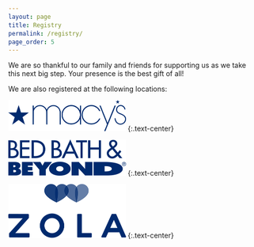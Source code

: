 ```yaml
---
layout: page
title: Registry
permalink: /registry/
page_order: 5
---
```


We are so thankful to our family and friends for supporting us as we take this next big step. Your presence is the best gift of all!

We are also registered at the following locations:

<a href="https://www.macys.com/wgl/registry/guest/6759222" class="content-registry-logo"><img src="/images/macys.png" width="237.5"></a>
{:.text-center}

<a href="https://www.bedbathandbeyond.com/store/giftregistry/view_registry_guest.jsp?pwsToken=&eventType=Wedding&inventoryCallEnabled=true&registryId=543850075&pwsurl=" class="content-registry-logo"><img src="/images/bbb.png" width="237.5"></a>
{:.text-center}

<a href="https://www.zola.com/registry/weddyforthisjelly" class="content-registry-logo"><img src="/images/zola.png" width="237.5"></a>
{:.text-center}
